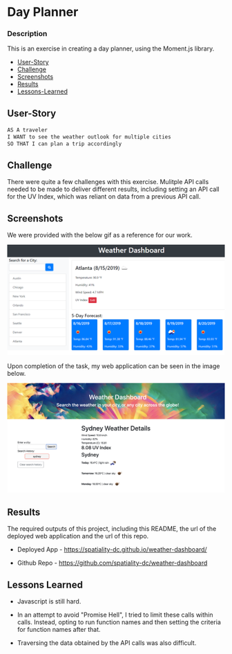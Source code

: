 # Day Planner

### Description

This is an exercise in creating a day planner, using the Moment.js library.

- [User-Story](##User-Story)
- [Challenge](##Challenge)
- [Screenshots](##Screenshots)
- [Results](##Results)
- [Lessons-Learned](##Lessons-Learned)

## User-Story

```
AS A traveler
I WANT to see the weather outlook for multiple cities
SO THAT I can plan a trip accordingly
```

## Challenge

There were quite a few challenges with this exercise. Mulitple API calls needed to be made to deliver different results, including setting an API call for the UV Index, which was reliant on data from a previous API call.

## Screenshots

We were provided with the below gif as a reference for our work.

![homework demo](./assets/img/homework-demo.png)

Upon completion of the task, my web application can be seen in the image below.

![homework finished](./assets/img/homework_completed.png)

## Results

The required outputs of this project, including this README, the url of the deployed web application and the url of this repo.

- Deployed App - https://spatiality-dc.github.io/weather-dashboard/

- Github Repo - https://github.com/spatiality-dc/weather-dashboard

## Lessons Learned

- Javascript is still hard.

- In an attempt to avoid "Promise Hell", I tried to limit these calls within calls. Instead, opting to run function names and then setting the criteria for function names after that.

- Traversing the data obtained by the API calls was also difficult.
